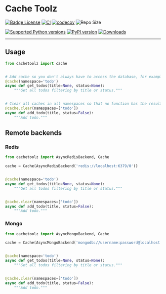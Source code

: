 # Cache Toolz
<!-- [![Documentation Status](https://readthedocs.org/projects/cachetoolz/badge/?version=latest)](https://cachetoolz.readthedocs.io/en/latest/?badge=latest) -->
[![Badge License](https://img.shields.io/github/license/taconi/cachetoolz?label=License&color=%234B78E6)](https://raw.githubusercontent.com/taconi/cachetoolz/main/LICENSE)
[![CI](https://img.shields.io/github/actions/workflow/status/taconi/cachetoolz/tests.yml?branch=main&color=%23FA9BFA&label=tests)](https://github.com/taconi/cachetoolz/actions/workflows/tests.yml)
[![codecov](https://img.shields.io/codecov/c/github/taconi/cachetoolz?style=flat&label=Coverage&color=%2373DC8C)](https://codecov.io/gh/taconi/cachetoolz)
![Repo Size](https://img.shields.io/github/repo-size/taconi/cachetoolz.svg?label=Repo%20size&color=%234B78E6)

[![Supported Python versions](https://img.shields.io/pypi/pyversions/cachetoolz.svg?color=%234B78E6)](https://pypi.python.org/pypi/cachetoolz/)
[![PyPI version](https://img.shields.io/pypi/v/cachetoolz.svg?color=%23FA9BFA)](https://pypi.org/project/cachetoolz/)
[![Downloads](https://img.shields.io/pypi/dm/cachetoolz?logo=pypi&color=%2373DC8C)](https://pypi.org/project/cachetoolz/)

---

## Usage
```python
from cachetoolz import cache


# Add cache so you don't always have to access the database, for example
@cache(namespace='todo')
async def get_todos(title=None, status=None):
    """Get all todos filtering by title or status."""


# Clear all caches in all namespaces so that no function has the result lagged to the database for example
@cache.clear(namespaces=['todo'])
async def add_todo(title, status=False):
    """Add todo."""
```

## Remote backends

### Redis
```python
from cachetoolz import AsyncRedisBackend, Cache

cache = Cache(AsyncRedisBackend('redis://localhost:6379/0'))


@cache(namespace='todo')
async def get_todos(title=None, status=None):
    """Get all todos filtering by title or status."""


@cache.clear(namespaces=['todo'])
async def add_todo(title, status=False):
    """Add todo."""
```


### Mongo
```python
from cachetoolz import AsyncMongoBackend, Cache

cache = Cache(AsyncMongoBackend('mongodb://username:password@localhost:27017'))


@cache(namespace='todo')
async def get_todos(title=None, status=None):
    """Get all todos filtering by title or status."""


@cache.clear(namespaces=['todo'])
async def add_todo(title, status=False):
    """Add todo."""
```
